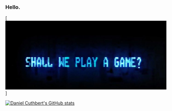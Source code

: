 ### Hello.
[![MasterHead](wg.jpg)]

[![Daniel Cuthbert's GitHub stats](https://github-readme-stats.vercel.app/api?username=danielcuthbert&show_icons=true&count_private=true)](https://github.com/anuraghazra/github-readme-stats)

<!--
**danielcuthbert/danielcuthbert** is a ✨ _special_ ✨ repository because its `README.md` (this file) appears on your GitHub profile.

Here are some ideas to get you started:

- 🔭 I’m currently working on ...
- 🌱 I’m currently learning ...
- 👯 I’m looking to collaborate on ...
- 🤔 I’m looking for help with ...
- 💬 Ask me about ...
- 📫 How to reach me: ...
- 😄 Pronouns: ...
- ⚡ Fun fact: ...
-->
